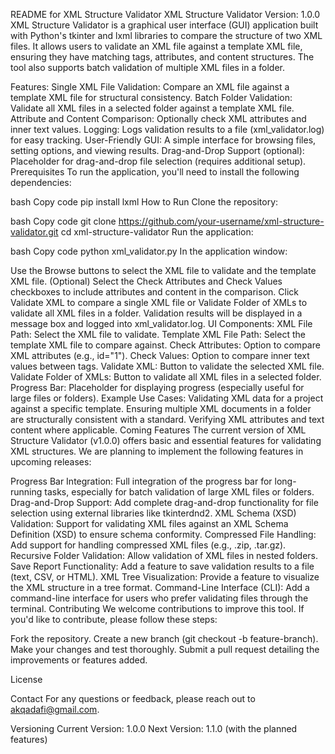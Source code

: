 README for XML Structure Validator
XML Structure Validator
Version: 1.0.0
XML Structure Validator is a graphical user interface (GUI) application built with Python's tkinter and lxml libraries to compare the structure of two XML files. It allows users to validate an XML file against a template XML file, ensuring they have matching tags, attributes, and content structures. The tool also supports batch validation of multiple XML files in a folder.

Features:
Single XML File Validation: Compare an XML file against a template XML file for structural consistency.
Batch Folder Validation: Validate all XML files in a selected folder against a template XML file.
Attribute and Content Comparison: Optionally check XML attributes and inner text values.
Logging: Logs validation results to a file (xml_validator.log) for easy tracking.
User-Friendly GUI: A simple interface for browsing files, setting options, and viewing results.
Drag-and-Drop Support (optional): Placeholder for drag-and-drop file selection (requires additional setup).
Prerequisites
To run the application, you'll need to install the following dependencies:

bash
Copy code
pip install lxml
How to Run
Clone the repository:

bash
Copy code
git clone https://github.com/your-username/xml-structure-validator.git
cd xml-structure-validator
Run the application:

bash
Copy code
python xml_validator.py
In the application window:

Use the Browse buttons to select the XML file to validate and the template XML file.
(Optional) Select the Check Attributes and Check Values checkboxes to include attributes and content in the comparison.
Click Validate XML to compare a single XML file or Validate Folder of XMLs to validate all XML files in a folder.
Validation results will be displayed in a message box and logged into xml_validator.log.
UI Components:
XML File Path: Select the XML file to validate.
Template XML File Path: Select the template XML file to compare against.
Check Attributes: Option to compare XML attributes (e.g., id="1").
Check Values: Option to compare inner text values between tags.
Validate XML: Button to validate the selected XML file.
Validate Folder of XMLs: Button to validate all XML files in a selected folder.
Progress Bar: Placeholder for displaying progress (especially useful for large files or folders).
Example Use Cases:
Validating XML data for a project against a specific template.
Ensuring multiple XML documents in a folder are structurally consistent with a standard.
Verifying XML attributes and text content where applicable.
Coming Features
The current version of XML Structure Validator (v1.0.0) offers basic and essential features for validating XML structures. We are planning to implement the following features in upcoming releases:

Progress Bar Integration: Full integration of the progress bar for long-running tasks, especially for batch validation of large XML files or folders.
Drag-and-Drop Support: Add complete drag-and-drop functionality for file selection using external libraries like tkinterdnd2.
XML Schema (XSD) Validation: Support for validating XML files against an XML Schema Definition (XSD) to ensure schema conformity.
Compressed File Handling: Add support for handling compressed XML files (e.g., .zip, .tar.gz).
Recursive Folder Validation: Allow validation of XML files in nested folders.
Save Report Functionality: Add a feature to save validation results to a file (text, CSV, or HTML).
XML Tree Visualization: Provide a feature to visualize the XML structure in a tree format.
Command-Line Interface (CLI): Add a command-line interface for users who prefer validating files through the terminal.
Contributing
We welcome contributions to improve this tool. If you'd like to contribute, please follow these steps:

Fork the repository.
Create a new branch (git checkout -b feature-branch).
Make your changes and test thoroughly.
Submit a pull request detailing the improvements or features added.

License


Contact
For any questions or feedback, please reach out to akqadafi@gmail.com.

Versioning
Current Version: 1.0.0
Next Version: 1.1.0 (with the planned features)

